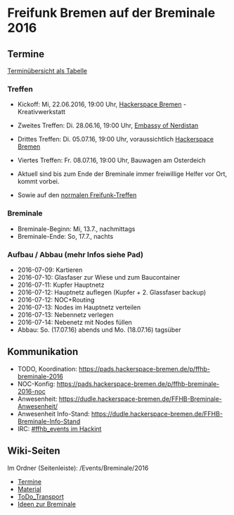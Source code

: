 # Freifunk Bremen auf der Breminale 2016

## Termine
[Terminübersicht als Tabelle](http://wiki.bremen.freifunk.net/Events/Breminale/2016/Termine)
### Treffen
* Kickoff: Mi, 22.06.2016, 19:00 Uhr, [Hackerspace Bremen](https://www.hackerspace-bremen.de) - Kreativwerkstatt
* Zweites Treffen: Di. 28.06.16, 19:00 Uhr, [Embassy of Nerdistan](https://embassy.ccchb.de)
* Drittes Treffen: Di. 05.07.16, 19:00 Uhr, voraussichtlich [Hackerspace Bremen](https://www.hackerspace-bremen.de)
* Viertes Treffen: Fr. 08.07.16, 19:00 Uhr, Bauwagen am Osterdeich
* Aktuell sind bis zum Ende der Breminale immer freiwillige Helfer vor Ort, kommt vorbei.

* Sowie auf den [normalen Freifunk-Treffen](http://wiki.bremen.freifunk.net/Home#infos-zu-unseren-treffen)

### Breminale
* Breminale-Beginn: Mi, 13.7., nachmittags
* Breminale-Ende: So, 17.7., nachts

### Aufbau / Abbau (mehr Infos siehe Pad)
* 2016-07-09: Kartieren
* 2016-07-10: Glasfaser zur Wiese und zum Baucontainer
* 2016-07-11: Kupfer Hauptnetz
* 2016-07-12: Hauptnetz auflegen (Kupfer + 2. Glassfaser backup)
* 2016-07-12: NOC+Routing
* 2016-07-13: Nodes im Hauptnetz verteilen
* 2016-07-13: Nebennetz verlegen
* 2016-07-14: Nebenetz mit Nodes füllen
* Abbau: So. (17.07.16) abends und Mo. (18.07.16) tagsüber

## Kommunikation
* TODO, Koordination: https://pads.hackerspace-bremen.de/p/ffhb-breminale-2016
* NOC-Konfig: https://pads.hackerspace-bremen.de/p/ffhb-breminale-2016-noc
* Anwesenheit: https://dudle.hackerspace-bremen.de/FFHB-Breminale-Anwesenheit/
* Anwesenheit Info-Stand: https://dudle.hackerspace-bremen.de/FFHB-Breminale-Info-Stand
* IRC: [#ffhb_events im Hackint](irc://irc.hackint.org/ffhb_events)

## Wiki-Seiten
Im Ordner (Seitenleiste): /Events/Breminale/2016

* <a href="http://wiki.bremen.freifunk.net/Events/Breminale/2016/Termine" target="_blank">Termine</a>
* <a href="http://wiki.bremen.freifunk.net/Events/Breminale/2016/Material"
target="_blank">Material</a>
* <a href="http://wiki.bremen.freifunk.net/Events/Breminale/2016/ToDo_Transport"
target="_blank">ToDo_Transport</a>
* <a href="http://wiki.bremen.freifunk.net/Events/Breminale/2016/Ideen-zur-Breminale" target="_blank">Ideen zur Breminale</a>
